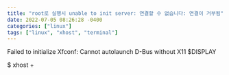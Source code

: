 ```yaml
---
title: "root로 실행시 unable to init server: 연결할 수 없습니다: 연결이 거부됨"
date: 2022-07-05 08:26:28 -0400
categories: ["linux"]
tags: ["linux", "xhost", "terminal"]
---
```


Failed to initialize Xfconf: Cannot autolaunch D-Bus without X11 $DISPLAY

$ xhost +

